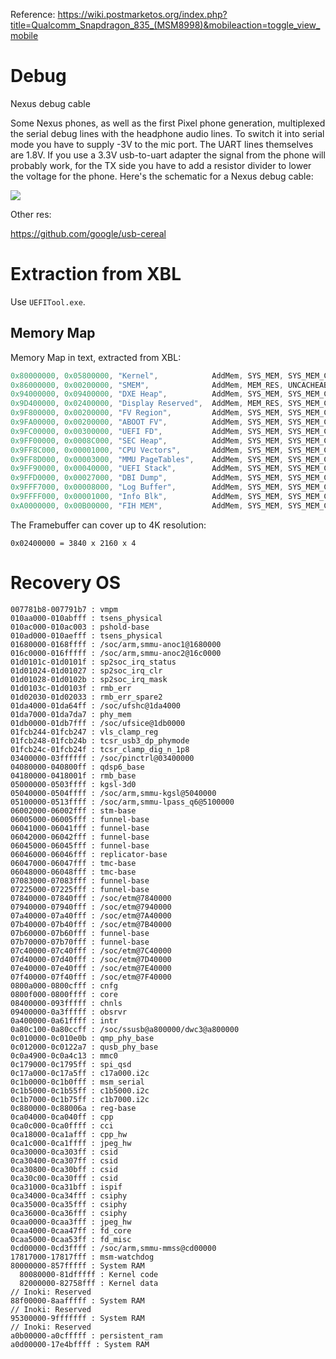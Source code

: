 Reference: https://wiki.postmarketos.org/index.php?title=Qualcomm_Snapdragon_835_(MSM8998)&mobileaction=toggle_view_mobile

# Debug

Nexus debug cable

Some Nexus phones, as well as the first Pixel phone generation, multiplexed the serial debug lines with the headphone audio lines. To switch it into serial mode you have to supply -3V to the mic port. The UART lines themselves are 1.8V. If you use a 3.3V usb-to-uart adapter the signal from the phone will probably work, for the TX side you have to add a resistor divider to lower the voltage for the phone. Here's the schematic for a Nexus debug cable:

![](https://wiki.postmarketos.org/images/4/42/Nexus-debug-cable.png)

Other res:

https://github.com/google/usb-cereal

# Extraction from XBL

Use `UEFITool.exe`.

## Memory Map

Memory Map in text, extracted from XBL:

```c
0x80000000, 0x05800000, "Kernel",            AddMem, SYS_MEM, SYS_MEM_CAP,  Reserv, WRITE_BACK_XN
0x86000000, 0x00200000, "SMEM",              AddMem, MEM_RES, UNCACHEABLE,  Reserv, UNCACHED_UNBUFFERED_XN
0x94000000, 0x09400000, "DXE Heap",          AddMem, SYS_MEM, SYS_MEM_CAP,  Conv,   WRITE_BACK_XN
0x9D400000, 0x02400000, "Display Reserved",  AddMem, MEM_RES, SYS_MEM_CAP,  LdData, WRITE_BACK_XN
0x9F800000, 0x00200000, "FV Region",         AddMem, SYS_MEM, SYS_MEM_CAP,  BsData, WRITE_BACK_XN
0x9FA00000, 0x00200000, "ABOOT FV",          AddMem, SYS_MEM, SYS_MEM_CAP,  Reserv, WRITE_BACK_XN
0x9FC00000, 0x00300000, "UEFI FD",           AddMem, SYS_MEM, SYS_MEM_CAP,  BsData, WRITE_BACK
0x9FF00000, 0x0008C000, "SEC Heap",          AddMem, SYS_MEM, SYS_MEM_CAP,  BsData, WRITE_BACK_XN
0x9FF8C000, 0x00001000, "CPU Vectors",       AddMem, SYS_MEM, SYS_MEM_CAP,  BsData, WRITE_BACK
0x9FF8D000, 0x00003000, "MMU PageTables",    AddMem, SYS_MEM, SYS_MEM_CAP,  BsData, WRITE_BACK_XN
0x9FF90000, 0x00040000, "UEFI Stack",        AddMem, SYS_MEM, SYS_MEM_CAP,  BsData, WRITE_BACK_XN
0x9FFD0000, 0x00027000, "DBI Dump",          AddMem, SYS_MEM, SYS_MEM_CAP,  RtData, WRITE_BACK_XN
0x9FFF7000, 0x00008000, "Log Buffer",        AddMem, SYS_MEM, SYS_MEM_CAP,  RtData, WRITE_BACK_XN
0x9FFFF000, 0x00001000, "Info Blk",          AddMem, SYS_MEM, SYS_MEM_CAP,  RtData, WRITE_BACK_XN
0xA0000000, 0x00B00000, "FIH MEM",           AddMem, SYS_MEM, SYS_MEM_CAP,  BsData, WRITE_BACK_XN
```

The Framebuffer can cover up to 4K resolution:

```
0x02400000 = 3840 x 2160 x 4
```

# Recovery OS

```
007781b8-007791b7 : vmpm
010aa000-010abfff : tsens_physical
010ac000-010ac003 : pshold-base
010ad000-010aefff : tsens_physical
01680000-0168ffff : /soc/arm,smmu-anoc1@1680000
016c0000-016fffff : /soc/arm,smmu-anoc2@16c0000
01d0101c-01d0101f : sp2soc_irq_status
01d01024-01d01027 : sp2soc_irq_clr
01d01028-01d0102b : sp2soc_irq_mask
01d0103c-01d0103f : rmb_err
01d02030-01d02033 : rmb_err_spare2
01da4000-01da64ff : /soc/ufshc@1da4000
01da7000-01da7da7 : phy_mem
01db0000-01db7fff : /soc/ufsice@1db0000
01fcb244-01fcb247 : vls_clamp_reg
01fcb248-01fcb24b : tcsr_usb3_dp_phymode
01fcb24c-01fcb24f : tcsr_clamp_dig_n_1p8
03400000-03ffffff : /soc/pinctrl@03400000
04080000-040800ff : qdsp6_base
04180000-0418001f : rmb_base
05000000-0503ffff : kgsl-3d0
05040000-0504ffff : /soc/arm,smmu-kgsl@5040000
05100000-0513ffff : /soc/arm,smmu-lpass_q6@5100000
06002000-06002fff : stm-base
06005000-06005fff : funnel-base
06041000-06041fff : funnel-base
06042000-06042fff : funnel-base
06045000-06045fff : funnel-base
06046000-06046fff : replicator-base
06047000-06047fff : tmc-base
06048000-06048fff : tmc-base
07083000-07083fff : funnel-base
07225000-07225fff : funnel-base
07840000-07840fff : /soc/etm@7840000
07940000-07940fff : /soc/etm@7940000
07a40000-07a40fff : /soc/etm@7A40000
07b40000-07b40fff : /soc/etm@7B40000
07b60000-07b60fff : funnel-base
07b70000-07b70fff : funnel-base
07c40000-07c40fff : /soc/etm@7C40000
07d40000-07d40fff : /soc/etm@7D40000
07e40000-07e40fff : /soc/etm@7E40000
07f40000-07f40fff : /soc/etm@7F40000
0800a000-0800cfff : cnfg
0800f000-0800ffff : core
08400000-093fffff : chnls
09400000-0a3fffff : obsrvr
0a400000-0a61ffff : intr
0a80c100-0a80ccff : /soc/ssusb@a800000/dwc3@a800000
0c010000-0c010e0b : qmp_phy_base
0c012000-0c0122a7 : qusb_phy_base
0c0a4900-0c0a4c13 : mmc0
0c179000-0c1795ff : spi_qsd
0c17a000-0c17a5ff : c17a000.i2c
0c1b0000-0c1b0fff : msm_serial
0c1b5000-0c1b55ff : c1b5000.i2c
0c1b7000-0c1b75ff : c1b7000.i2c
0c880000-0c88006a : reg-base
0ca04000-0ca040ff : cpp
0ca0c000-0ca0ffff : cci
0ca18000-0ca1afff : cpp_hw
0ca1c000-0ca1ffff : jpeg_hw
0ca30000-0ca303ff : csid
0ca30400-0ca307ff : csid
0ca30800-0ca30bff : csid
0ca30c00-0ca30fff : csid
0ca31000-0ca31bff : ispif
0ca34000-0ca34fff : csiphy
0ca35000-0ca35fff : csiphy
0ca36000-0ca36fff : csiphy
0caa0000-0caa3fff : jpeg_hw
0caa4000-0caa47ff : fd_core
0caa5000-0caa53ff : fd_misc
0cd00000-0cd3ffff : /soc/arm,smmu-mmss@cd00000
17817000-17817fff : msm-watchdog
80000000-857fffff : System RAM
  80080000-81dfffff : Kernel code
  82000000-82758fff : Kernel data
// Inoki: Reserved
88f00000-8aafffff : System RAM
// Inoki: Reserved
95300000-9fffffff : System RAM
// Inoki: Reserved
a0b00000-a0cfffff : persistent_ram
a0d00000-17e4bffff : System RAM
```
